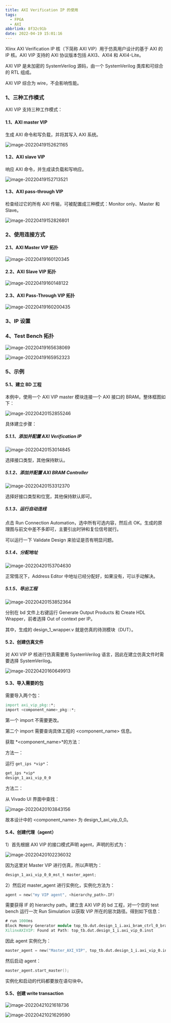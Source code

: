 ```yaml
---
title: AXI Verification IP 的使用
tags:
  - FPGA
  - AXI
abbrlink: 8f32c91b
date: 2022-04-19 15:01:16
---
```


Xlinx AXI Verification IP 核（下简称 AXI VIP）用于仿真用户设计的基于 AXI 的 IP 核。AXI VIP 支持的 AXI 协议版本包括 AXI3、AXI4 和 AXI4-Lite。

<!--more-->

AXI VIP 是未加密的 SystemVerilog 源码，由一个 SystemVerilog 类库和可综合的 RTL 组成。

AXI VIP 综合为 wire，不会影响性能。

### 1、三种工作模式

AXI VIP 支持三种工作模式：

#### 1.1、AXI master VIP

生成 AXI 命令和写负载，并将其写入 AXI 系统。

![image-20220419152621165](2022-04-19-AXI-Verification-IP-的使用/image-20220419152621165.png)

#### 1.2、AXI slave VIP

响应 AXI 命令，并生成读负载和写响应。  

![image-20220419152713521](2022-04-19-AXI-Verification-IP-的使用/image-20220419152713521.png)

#### 1.3、AXI pass-through VIP

检查经过它的所有 AXI 传输，可被配置成三种模式：Monitor only、Master 和 Slave。

![image-20220419152826801](2022-04-19-AXI-Verification-IP-的使用/image-20220419152826801.png)



### 2、使用连接方式

#### 2.1、AXI Master VIP 拓扑

![image-20220419160120345](2022-04-19-AXI-Verification-IP-的使用/image-20220419160120345.png)

#### 2.2、AXI Slave VIP 拓扑

![image-20220419160148122](2022-04-19-AXI-Verification-IP-的使用/image-20220419160148122.png)

#### 2.3、AXI Pass-Through VIP 拓扑

![image-20220419160200435](2022-04-19-AXI-Verification-IP-的使用/image-20220419160200435.png)



### 3、IP 设置







### 4、Test Bench 拓扑

![image-20220419165638069](2022-04-19-AXI-Verification-IP-的使用/image-20220419165638069.png)

![image-20220419165952323](2022-04-19-AXI-Verification-IP-的使用/image-20220419165952323.png)





### 5、示例

#### 5.1、建立 BD 工程

本例中，使用一个 AXI VIP master 模块连接一个 AXI 接口的 BRAM。整体框图如下：

![image-20220420152855246](2022-04-19-AXI-Verification-IP-的使用/image-20220420152855246.png)

具体建立步骤：

##### 5.1.1、添加并配置 AXI Verification IP

![image-20220420153014845](2022-04-19-AXI-Verification-IP-的使用/image-20220420153014845.png)

选择接口类型，其他保持默认。

##### 5.1.2、添加并配置 AXI BRAM Controller

![image-20220420153312370](2022-04-19-AXI-Verification-IP-的使用/image-20220420153312370.png)

选择好接口类型和位宽，其他保持默认即可。

##### 5.1.3、运行自动连线

点击 Run Connection Automation，选中所有可选内容，然后点 OK。生成的原理图与前文中差不多即可，主要引出时钟和复位信号就行。

可以运行一下 Validate Design 来验证是否有明显问题。

##### 5.1.4、分配地址

![image-20220420153704630](2022-04-19-AXI-Verification-IP-的使用/image-20220420153704630.png)

正常情况下，Address Editor 中地址已经分配好，如果没有，可以手动解决。

##### 5.1.5、导出工程

![image-20220420153852364](2022-04-19-AXI-Verification-IP-的使用/image-20220420153852364.png)

分别在 bd 文件上右键运行 Generate Output Products 和 Create HDL Wrapper，前者选择 Out of context per IP。

其中，生成的 design_1_wrapper.v 就是仿真的待测模块（DUT）。



#### 5.2、创建仿真文件

对 AXI VIP IP 核进行仿真需要用 SystemVerilog 语言，因此在建立仿真文件时需要选择 SystemVerilog。

![image-20220420160649913](2022-04-19-AXI-Verification-IP-的使用/image-20220420160649913.png)



#### 5.3、导入需要的包

需要导入两个包：

```verilog
import axi_vip_pkg::*;
import <component_name>_pkg::*;
```

第一个 import 不需要更改。

第二个 import 需要查询具体工程的 <component_name> 信息。

获取 *<component_name>*的方法：

方法一：

运行 `get_ips *vip*`：

```verilog
get_ips *vip*
design_1_axi_vip_0_0
```

方法二：

从 Vivado UI 界面中查找：

![image-20220420103843156](2022-04-19-AXI-Verification-IP-的使用/image-20220420103843156.png)

故本设计中的 <component_name> 为 design_1_axi_vip_0_0。



#### 5.4、创建代理（agent）

1）首先根据 AXI VIP 的接口模式声明 agent，声明的形式为：

![image-20220420102236032](2022-04-19-AXI-Verification-IP-的使用/image-20220420102236032.png)

因为这里对 Master VIP 进行仿真，所以声明为：

```verilog
design_1_axi_vip_0_0_mst_t master_agent;
```

2）然后对 master_agent 进行实例化，实例化方法为：

```verilog
agent = new("my VIP agent", <hierarchy_path>.IF)
```

需要获得 IF 的 hierarchy path。建立含 AXI VIP 的 bd 工程，对一个空的 test bench 运行一次 Run Simulation 以获取 VIP 所在的层次路径。得到如下信息：

```verilog
# run 1000ns
Block Memory Generator module top_tb.dut.design_1_i.axi_bram_ctrl_0_bram.inst.\native_mem_mapped_module.blk_mem_gen_v8_4_4_inst  is using a behavioral model for simulation which will not precisely model memory collision behavior.
XilinxAXIVIP: Found at Path: top_tb.dut.design_1_i.axi_vip_0.inst
```

因此 agent 实例化为：

```verilog
master_agent = new("Master_AXI_VIP", top_tb.dut.design_1_i.axi_vip_0.inst);
```

然后启动 agent：

```verilog
master_agent.start_master();
```

实例化和启动的代码都要放在语句块中。

#### 5.5、创建 write transaction

















![image-20220421021618736](2022-04-19-AXI-Verification-IP-的使用/image-20220421021618736.png)

![image-20220421021629590](2022-04-19-AXI-Verification-IP-的使用/image-20220421021629590.png)





